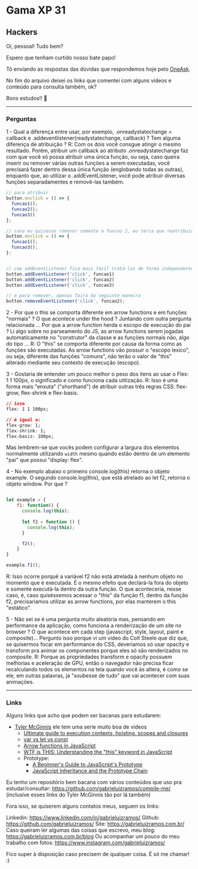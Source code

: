 # Gama XP 31
## Hackers

Oi, pessoal! Tudo bem?

Espero que tenham curtido nosso bate papo!

Tô enviando as respostas das dúvidas que respondemos hoje pelo [OneAsk](https://join.oneask.ml/e/duvidas-st1-xp31-hacker/5e5ffb12b08cfb561728b3b5).

No fim do arquivo deixei os links que comentei com alguns vídeos e conteúdo para consulta também, ok?

Bons estudos!! 🚀

---

### Perguntas

1 - Qual a diferença entre usar, por exemplo, .onreadystatechange = callback e .addeventlistener(readystatechange, callback) ? Tem alguma diferença de atribuição ?
R: Com os dois você consgue atingir o mesmo resultado.
Porém, atribuir um callback ao atributo .onreadystatechange faz com que você só possa atribuir uma única função, ou seja, caso queira inserir ou remover várias outras funções a serem executadas, você precisará fazer dentro dessa única função (englobando todas as outras), enquanto que, ao utilizar o .addEventListener, você pode atribuir diversas funções separadamentes e removê-las também.

```js
// para atribuir
button.onclick = () => {
  funcao1();
  funcao2();
  funcao3()
};

// caso eu quisesse remover somente a funcao 2, eu teria que reatribuir toda a funcao novamente
button.onclick = () => {
  funcao1();
  funcao3();
};


// com addEventListener fica mais facil tratá-las de forma independente
button.addEventListener('click', funcao1)
button.addEventListener('click', funcao2)
button.addEventListener('click', funcao3)

// e para remover, apenas faira da seguinte maneira
button.removeEventListener('click', funcao2);
```

2 - Por que o this se comporta diferente em arrow functions e em funções "normais" ?
    O que acontece under the hood ?
    Juntando com outra pergunta relacionada ... Por que a arrow function herda o escopo de execução do pai ? Li algo sobre no parseamento do JS, as arrow functions serem jogadas automaticamente no "construtor" da classe e as funções normais não, algo do tipo ...
R: O "this" se comporta diferente por causa da forma como as funções são executadas. As arrow functions vão possuir o "escopo lexico", ou seja, diferente das funções "comuns", não terão o valor de "this" alterado mediante seu contexto de execução (escopo).

3 - Gostaria de entender um pouco melhor o peso dos itens ao usar o Flex: 1 1 100px, o significado e como funciona cada utilização.
R: Isso é uma forma mais "enxuta" ("shorthand") de atribuir outras três regras CSS: flex-grow, flex-shrink e flex-basis.
```css
// isso
flex: 1 1 100px;

// é igual a:
flex-grow: 1;
flex-shrink: 1;
flex-basis: 100px;
```

Mas lembrem-se que vocês podem configurar a largura dos elementos normalmente utilizando `width` mesmo quando estão dentro de um elemento "pai" que possui "display: flex".

4 - No exemplo abaixo o primeiro console.log(this) retorna o objeto example.
    O segundo console.log(this), que está atrelado ao let f2, retorna o objeto window.
    Por que ?
```js

let example = {
    f1: function() {
      console.log(this);
      
      let f2 = function () {
        console.log(this);
      }

      f2();
    } 
}

example.f1();
```

R: Isso ocorre porquê a variável f2 não está atrelada à nenhum objeto no momento que é executada. É o mesmo efeito que declará-la fora do objeto e somente executá-la dentro da outra função. O que aconteceria, nesse caso, é, caso quiséssemos acessar o "this" da função f1, dentro da função f2, precisariamos utilizar as arrow functions, por elas manterem o this "estático".

5 - Não sei se é uma pergunta muito aleatória mas, pensando em performance da aplicação, como funciona a renderização de um site no browser ? O que acontece em cada step (javascript, style, layout, paint e composite)... Pergunto isso porque vi um vídeo do Colt Steele que diz que, se quisermos focar em performance do CSS, deveríamos só usar opacity e transform pra animar os componentes porque eles só são renderizados no composite.
R: Porque as propriedades transform e opacity possuem melhorias e aceleração de GPU, então o navegador não precisa ficar recalculando todos os elementos na tela quando você às altera, é como se ele, em outras palavras, já "soubesse de tudo" que vai acontecer com suas animações.

---

### Links
Alguns links que acho que podem ser bacanas para estudarem:

- [Tyler McGinnis](https://tylermcginnis.com/) ele tem uma serie muito boa de videos
    - [Ultimate guide to execution contexts, hoisting, scopes and closures](https://tylermcginnis.com/ultimate-guide-to-execution-contexts-hoisting-scopes-and-closures-in-javascript/)
    - [var vs let vs const](https://www.youtube.com/watch?v=6vBYfLCE9-Q)
    - [Arrow functions in JavaScript](https://www.youtube.com/watch?v=dB1KA-yz65s)
    - [WTF is THIS: Understanding the "this" keyword in JavaScript](https://www.youtube.com/watch?v=zE9iro4r918)
    - Prototype:
        - [A Beginner's Guide to JavaScript's Prototype](https://www.youtube.com/watch?v=XskMWBXNbp0)
        - [JavaScript Inheritance and the Prototype Chain](https://www.youtube.com/watch?v=MiKdRJc4ooE)

Eu tenho um repositório bem bacana com vários conteúdos que uso pra estudar/consultar: https://github.com/gabrieluizramos/compile-me/ (inclusive esses links do Tyler McGinnis tão por lá também)

Fora isso, se quiserem alguns contatos meus, seguem os links:

Linkedin: https://www.linkedin.com/in/gabrieluizramos/
Github: https://github.com/gabrieluizramos/
Site: https://gabrieluizramos.com.br/
Caso queiram ler algumas das coisas que escrevo, meu blog: https://gabrieluizramos.com.br/blog
Ou acompanhar um pouco do meu trabalho com fotos: https://www.instagram.com/gabrieluizramos/

Fico super à disposição caso precisem de qualquer coisa. É só me chamar! :)